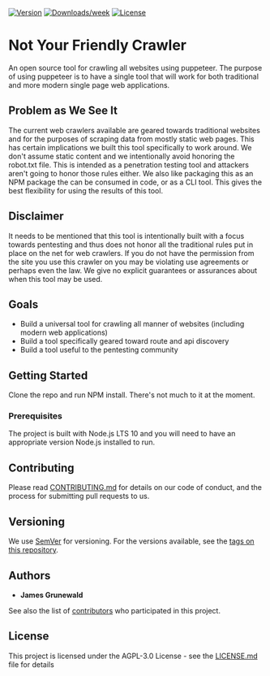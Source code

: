 [![Version](https://img.shields.io/npm/v/nyfc.svg)](https://npmjs.org/package/nyfc)
[![Downloads/week](https://img.shields.io/npm/dw/nyfc.svg)](https://npmjs.org/package/nyfc)
[![License](https://img.shields.io/npm/l/nyfc.svg)](https://github.com/https://github.com/jbgrunewald/NYFC/https://github.com/jbgrunewald/NYFC/blob/master/package.json)

# Not Your Friendly Crawler
An open source tool for crawling all websites using puppeteer. The purpose of using
puppeteer is to have a single tool that will work for both traditional and more
modern single page web applications.

## Problem as We See It
The current web crawlers available are geared towards traditional websites and for the
purposes of scraping data from mostly static web pages. This has certain implications we
built this tool specifically to work around. We don't assume static content and we
intentionally avoid honoring the robot.txt file. This is intended as a penetration testing
tool and attackers aren't going to honor those rules either. We also like packaging this as
an NPM package the can be consumed in code, or as a CLI tool. This gives the best flexibility
for using the results of this tool.

## Disclaimer
It needs to be mentioned that this tool is intentionally built with a focus towards
pentesting and thus does not honor all the traditional rules put in place on the net
for web crawlers. If you do not have the permission from the site you use this crawler on
you may be violating use agreements or perhaps even the law. We give no explicit guarantees
or assurances about when this tool may be used.

## Goals
- Build a universal tool for crawling all manner of websites (including modern web applications)
- Build a tool specifically geared toward route and api discovery
- Build a tool useful to the pentesting community

## Getting Started

Clone the repo and run NPM install. There's not much to it at the moment.

### Prerequisites

The project is built with Node.js LTS 10 and you will need to have an appropriate version Node.js installed to run.

## Contributing

Please read [CONTRIBUTING.md](https://github.com/jbgrunewald/NYFC/blob/master/CONTRIBUTING.md) for details on our code of conduct, and the process for submitting pull requests to us.

## Versioning

We use [SemVer](http://semver.org/) for versioning. For the versions available, see the [tags on this repository](https://github.com/jbgrunewald/NYFC/tags). 

## Authors

* **James Grunewald** 

See also the list of [contributors](https://github.com/jbgrunewald/NYFC/contributors) who participated in this project.

## License

This project is licensed under the  AGPL-3.0 License - see the [LICENSE.md](LICENSE.md) file for details

